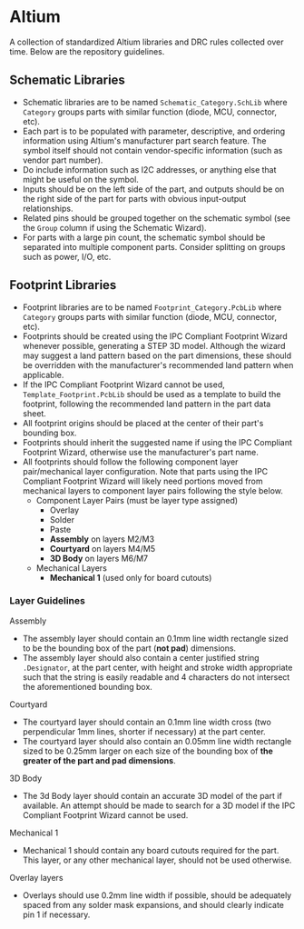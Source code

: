 # Altium
A collection of standardized Altium libraries and DRC rules collected over time. Below are the repository guidelines.

## Schematic Libraries
* Schematic libraries are to be named `Schematic_Category.SchLib` where `Category` groups parts with similar function (diode, MCU, connector, etc).  
* Each part is to be populated with parameter, descriptive, and ordering information using Altium's manufacturer part search feature. The symbol itself should not contain vendor-specific information (such as vendor part number).
* Do include information such as I2C addresses, or anything else that might be useful on the symbol.
* Inputs should be on the left side of the part, and outputs should be on the right side of the part for parts with obvious input-output relationships.
* Related pins should be grouped together on the schematic symbol (see the `Group` column if using the Schematic Wizard). 
* For parts with a large pin count, the schematic symbol should be separated into multiple component parts. Consider splitting on groups such as power, I/O, etc.

## Footprint Libraries
* Footprint libraries are to be named `Footprint_Category.PcbLib` where `Category` groups parts with similar function (diode, MCU, connector, etc).
* Footprints should be created using the IPC Compliant Footprint Wizard whenever possible, generating a STEP 3D model. Although the wizard may suggest a land pattern based on the part dimensions, these should be overridden with the manufacturer's recommended land pattern when applicable.
* If the IPC Compliant Footprint Wizard cannot be used, `Template_Footprint.PcbLib` should be used as a template to build the footprint, following the recommended land pattern in the part data sheet.
* All footprint origins should be placed at the center of their part's bounding box.
* Footprints should inherit the suggested name if using the IPC Compliant Footprint Wizard, otherwise use the manufacturer's part name.
* All footprints should follow the following component layer pair/mechanical layer configuration. Note that parts using the IPC Compliant Footprint Wizard will likely need portions moved from mechanical layers to component layer pairs following the style below.
  * Component Layer Pairs (must be layer type assigned)
    * Overlay
    * Solder
    * Paste
    * **Assembly** on layers M2/M3
    * **Courtyard** on layers M4/M5
    * **3D Body** on layers M6/M7
  * Mechanical Layers
    * **Mechanical 1** (used only for board cutouts)

### Layer Guidelines
Assembly
* The assembly layer should contain an 0.1mm line width rectangle sized to be the bounding box of the part (**not pad**) dimensions.
* The assembly layer should also contain a center justified string `.Designator`, at the part center, with height and stroke width appropriate such that the string is easily readable and 4 characters do not intersect the aforementioned bounding box.
  
Courtyard
* The courtyard layer should contain an 0.1mm line width cross (two perpendicular 1mm lines, shorter if necessary) at the part center.
* The courtyard layer should also contain an 0.05mm line width rectangle sized to be 0.25mm larger on each size of the bounding box of **the greater of the part and pad dimensions**.
  
3D Body
* The 3d Body layer should contain an accurate 3D model of the part if available. An attempt should be made to search for a 3D model if the IPC Compliant Footprint Wizard cannot be used.

Mechanical 1
* Mechanical 1 should contain any board cutouts required for the part. This layer, or any other mechanical layer, should not be used otherwise.
  
Overlay layers
* Overlays should use 0.2mm line width if possible, should be adequately spaced from any solder mask expansions, and should clearly indicate pin 1 if necessary.
